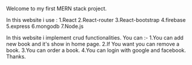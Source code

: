 Welcome to my first MERN stack project.

In this website i use :
1.React
2.React-router
3.React-bootstrap
4.firebase
5.express
6.mongodb
7.Node.js

In this website i implement crud functionalities.
You can :-
1.You can add new book and it's show in home page.
2.If You want you can remove a book.
3.You can order a book.
4.You can login with google and facebook.
Thanks.
